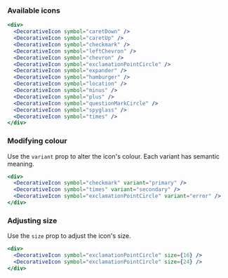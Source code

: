 ### Available icons

```jsx { "props": { "className": "docs__horizontal-spacing" } }
<div>
  <DecorativeIcon symbol="caretDown" />
  <DecorativeIcon symbol="caretUp" />
  <DecorativeIcon symbol="checkmark" />
  <DecorativeIcon symbol="leftChevron" />
  <DecorativeIcon symbol="chevron" />
  <DecorativeIcon symbol="exclamationPointCircle" />
  <DecorativeIcon symbol="expander" />
  <DecorativeIcon symbol="hamburger" />
  <DecorativeIcon symbol="location" />
  <DecorativeIcon symbol="minus" />
  <DecorativeIcon symbol="plus" />
  <DecorativeIcon symbol="questionMarkCircle" />
  <DecorativeIcon symbol="spyglass" />
  <DecorativeIcon symbol="times" />
</div>
```

### Modifying colour

Use the `variant` prop to alter the icon's colour. Each variant has semantic meaning.

```jsx { "props": { "className": "docs__horizontal-spacing" } }
<div>
  <DecorativeIcon symbol="checkmark" variant="primary" />
  <DecorativeIcon symbol="times" variant="secondary" />
  <DecorativeIcon symbol="exclamationPointCircle" variant="error" />
</div>
```

### Adjusting size

Use the `size` prop to adjust the icon's size.

```jsx { "props": { "className": "docs__horizontal-spacing" } }
<div>
  <DecorativeIcon symbol="exclamationPointCircle" size={16} />
  <DecorativeIcon symbol="exclamationPointCircle" size={24} />
</div>
```
